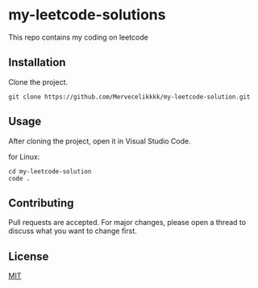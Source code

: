 # my-leetcode-solutions
This repo contains my coding on leetcode

## Installation
Clone the project.
```
git clone https://github.com/Mervecelikkkk/my-leetcode-solution.git
```
## Usage
After cloning the project, open it in Visual Studio Code.

for Linux:

```
cd my-leetcode-solution
code .
```
## Contributing
Pull requests are accepted. For major changes, please open a thread to discuss what you want to change first.
## License
[MIT](https://github.com/Mervecelikkkk/my-leetcode-solution/blob/main/LICENSE)

